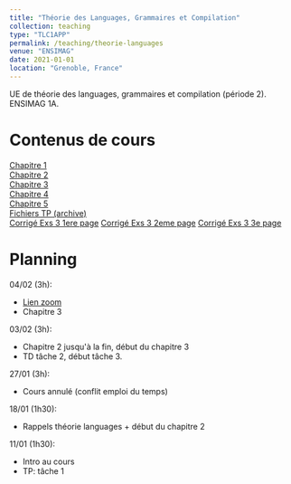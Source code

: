 ```yaml
---
title: "Théorie des Languages, Grammaires et Compilation"
collection: teaching
type: "TLC1APP"
permalink: /teaching/theorie-languages
venue: "ENSIMAG"
date: 2021-01-01
location: "Grenoble, France"
---
```



UE de théorie des languages, grammaires et compilation (période 2). ENSIMAG 1A.  


Contenus de cours
======
[Chapitre 1](/files/teaching/theorie-languages/chap1.pdf)  
[Chapitre 2](/files/teaching/theorie-languages/chap2.pdf)  
[Chapitre 3](/files/teaching/theorie-languages/chap3.pdf)  
[Chapitre 4](/files/teaching/theorie-languages/chap4.pdf)  
[Chapitre 5](/files/teaching/theorie-languages/chap5.pdf)  
[Fichiers TP (archive)](/files/teaching/theorie-languages/TP_TLC.zip)  
[Corrigé Exs 3 1ere page](/files/teaching/theorie-languages/ex3-12.jpg)
[Corrigé Exs 3 2eme page](/files/teaching/theorie-languages/ex3-123.jpg)
[Corrigé Exs 3 3e page](/files/teaching/theorie-languages/ex3-1234.jpg)

Planning
======
04/02 (3h):  
* [Lien zoom](https://grenoble-inp.zoom.us/j/94569678261)
* Chapitre 3

03/02 (3h):  
* Chapitre 2 jusqu'à la fin, début du chapitre 3
* TD tâche 2, début tâche 3.

27/01 (3h):
* Cours annulé (conflit emploi du temps)  

18/01 (1h30):
* Rappels théorie languages + début du chapitre 2  

11/01 (1h30):  
* Intro au cours  
* TP: tâche 1  
